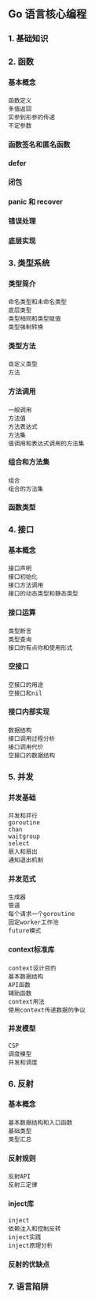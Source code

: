 ## Go 语言核心编程

### 1. 基础知识



### 2. 函数


#### 基本概念

    函数定义
    多值返回
    实参到形参的传递
    不定参数

#### 函数签名和匿名函数

#### defer

#### 闭包

#### panic 和 recover

#### 错误处理

#### 底层实现


### 3. 类型系统

#### 类型简介

    命名类型和未命名类型
    底层类型
    类型相同和类型赋值
    类型强制转换

#### 类型方法

    自定义类型
    方法

#### 方法调用

    一般调用
    方法值
    方法表达式
    方法集
    值调用和表达式调用的方法集

#### 组合和方法集

    组合
    组合的方法集

#### 函数类型


### 4. 接口

#### 基本概念

    接口声明
    接口初始化
    接口方法调用
    接口的动态类型和静态类型

#### 接口运算

    类型断言
    类型查询
    接口的有点你和使用形式

#### 空接口

    空接口的用途
    空接口和nil

#### 接口内部实现

    数据结构
    接口调用过程分析
    接口调用代价
    空接口的数据结构


### 5. 并发

#### 并发基础

    并发和并行
    goroutine
    chan
    waitgroup
    select
    扇入和扇出
    通知退出机制

#### 并发范式

    生成器
    管道
    每个请求一个goroutine
    固定worker工作池
    future模式

#### context标准库

    context设计目的
    基本数据结构
    API函数
    辅助函数
    context用法
    使用context传递数据的争议

#### 并发模型

    CSP
    调度模型
    并发和调度


### 6. 反射

#### 基本概念

    基本数据结构和入口函数
    基础类型
    类型汇总

#### 反射规则

    反射API
    反射三定律

#### inject库

    inject
    依赖注入和控制反转
    inject实践
    inject原理分析

#### 反射的优缺点


### 7. 语言陷阱